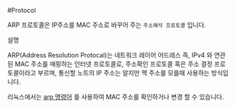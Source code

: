 #Protocol

ARP 프로토콜은 IP주소를 MAC 주소로 바꾸어 주는 `주소해석 프로토콜` 입니다.


설명

ARP(Address Resolution Protocal)는 네트워크 레이어 어드레스 즉, IPv4 와 연관된 MAC 주소를 매핑하는 인터넷 프로토콜로, 주소확인 프로토콜 혹은 주소 결정 프로토콜이라고 부르며, 통신할 노트의 IP 주소는 알지만 맥 주소를 모를때 사용하는 방식입니다.

리눅스에서는 [arp 명령어](onenote:리눅스%20명령어.one#arp&section-id={B4104DA2-1A9C-4577-AAC7-81D308EF4024}&page-id={100DA37C-EC49-41C6-855B-EAF47F751689}&end&base-path=https://mokpo-my.sharepoint.com/personal/s173315_365_mokpo_ac_kr/Documents/OneNote/OS) 를 사용하여 MAC 주소를 확인하거나 변경 할 수 있습니다.
